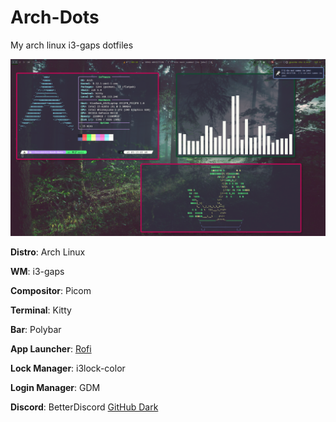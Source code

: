 # Arch-Dots
My arch linux i3-gaps dotfiles

![Alt text](images/arch.png)

**Distro**: Arch Linux

**WM**: i3-gaps

**Compositor**: Picom

**Terminal**: Kitty

**Bar**: Polybar

**App Launcher**: [Rofi](https://github.com/adi1090x/rofi)

**Lock Manager**: i3lock-color

**Login Manager**: GDM

**Discord**: BetterDiscord [GitHub Dark](https://betterdiscord.app/theme/GitHub%20Dark)
